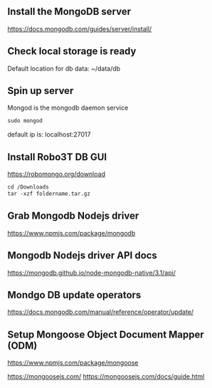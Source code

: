 ## Install the MongoDB server

https://docs.mongodb.com/guides/server/install/

## Check local storage is ready

Default location for db data:
~/data/db

## Spin up server

Mongod is the mongodb daemon service

```html
sudo mongod
```
default ip is:
localhost:27017

## Install Robo3T DB GUI
https://robomongo.org/download

```html
cd /Downloads
tar -xzf foldername.tar.gz
```

## Grab Mongodb Nodejs driver
https://www.npmjs.com/package/mongodb

## Mongodb Nodejs driver API docs
https://mongodb.github.io/node-mongodb-native/3.1/api/

## Mondgo DB update operators
https://docs.mongodb.com/manual/reference/operator/update/

## Setup Mongoose Object Document Mapper (ODM)
https://www.npmjs.com/package/mongoose

https://mongoosejs.com/
https://mongoosejs.com/docs/guide.html


